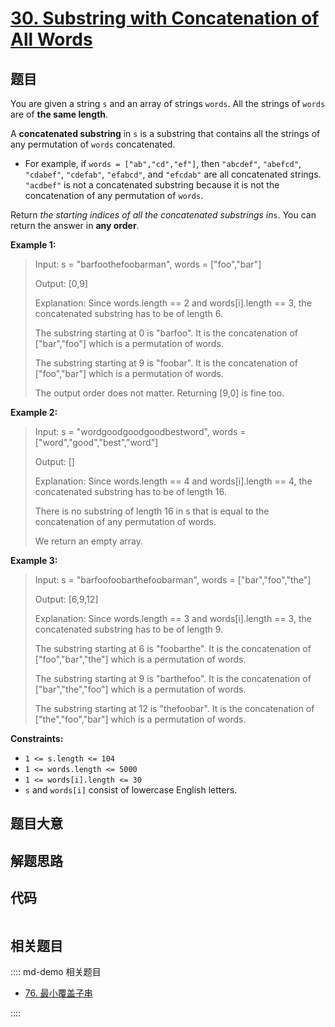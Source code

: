 # [30. Substring with Concatenation of All Words](https://leetcode.com/problems/substring-with-concatenation-of-all-words)

## 题目

You are given a string `s` and an array of strings `words`. All the strings of
`words` are of **the same length**.

A **concatenated substring** in `s` is a substring that contains all the
strings of any permutation of `words` concatenated.

  * For example, if `words = ["ab","cd","ef"]`, then `"abcdef"`, `"abefcd"`, `"cdabef"`, `"cdefab"`, `"efabcd"`, and `"efcdab"` are all concatenated strings. `"acdbef"` is not a concatenated substring because it is not the concatenation of any permutation of `words`.

Return _the starting indices of all the concatenated substrings in_`s`. You
can return the answer in **any order**.



**Example 1:**

> Input: s = "barfoothefoobarman", words = ["foo","bar"]
> 
> Output: [0,9]
> 
> Explanation: Since words.length == 2 and words[i].length == 3, the concatenated substring has to be of length 6.
> 
> The substring starting at 0 is "barfoo". It is the concatenation of ["bar","foo"] which is a permutation of words.
> 
> The substring starting at 9 is "foobar". It is the concatenation of ["foo","bar"] which is a permutation of words.
> 
> The output order does not matter. Returning [9,0] is fine too.

**Example 2:**

> Input: s = "wordgoodgoodgoodbestword", words = ["word","good","best","word"]
> 
> Output: []
> 
> Explanation: Since words.length == 4 and words[i].length == 4, the concatenated substring has to be of length 16.
> 
> There is no substring of length 16 in s that is equal to the concatenation of any permutation of words.
> 
> We return an empty array.

**Example 3:**

> Input: s = "barfoofoobarthefoobarman", words = ["bar","foo","the"]
> 
> Output: [6,9,12]
> 
> Explanation: Since words.length == 3 and words[i].length == 3, the concatenated substring has to be of length 9.
> 
> The substring starting at 6 is "foobarthe". It is the concatenation of ["foo","bar","the"] which is a permutation of words.
> 
> The substring starting at 9 is "barthefoo". It is the concatenation of ["bar","the","foo"] which is a permutation of words.
> 
> The substring starting at 12 is "thefoobar". It is the concatenation of ["the","foo","bar"] which is a permutation of words.

**Constraints:**

  * `1 <= s.length <= 104`
  * `1 <= words.length <= 5000`
  * `1 <= words[i].length <= 30`
  * `s` and `words[i]` consist of lowercase English letters.


## 题目大意

## 解题思路

## 代码

```javascript

```

## 相关题目

:::: md-demo 相关题目
- [76. 最小覆盖子串](./0076.md)

::::
